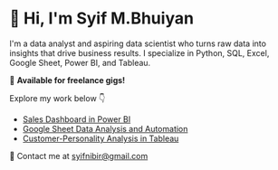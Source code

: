 # 👋 Hi, I'm Syif M.Bhuiyan

I'm a data analyst and aspiring data scientist who turns raw data into insights that drive business results. I specialize in Python, SQL, Excel, Google Sheet, Power BI, and Tableau.

🎯 **Available for freelance gigs!**

Explore my work below 👇
- [Sales Dashboard in Power BI](projects/sales-dashboard.md)
- [Google Sheet Data Analysis and Automation](projects/google-sheet-automation.md)
- [Customer-Personality Analysis in Tableau](projects/tableau-customer-personality-analysis.md)

📩 Contact me at syifnibir@gmail.com

